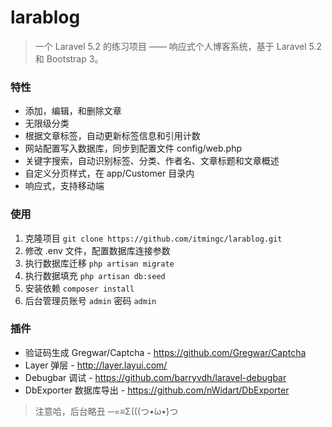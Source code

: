 # larablog


> 一个 Laravel 5.2 的练习项目 —— 响应式个人博客系统，基于 Laravel 5.2 和 Bootstrap 3。


### 特性


- 添加，编辑，和删除文章
- 无限级分类
- 根据文章标签，自动更新标签信息和引用计数
- 网站配置写入数据库，同步到配置文件 config/web.php
- 关键字搜索，自动识别标签、分类、作者名、文章标题和文章概述
- 自定义分页样式，在 app/Customer 目录内
- 响应式，支持移动端


### 使用

1. 克隆项目 `git clone https://github.com/itmingc/larablog.git`
2. 修改 .env 文件，配置数据库连接参数
3. 执行数据库迁移 `php artisan migrate`
4. 执行数据填充 `php artisan db:seed`
5. 安装依赖 `composer install`
6. 后台管理员账号 `admin` 密码 `admin`


### 插件

- 验证码生成 Gregwar/Captcha - https://github.com/Gregwar/Captcha
- Layer 弹层 - http://layer.layui.com/
- Debugbar 调试 - https://github.com/barryvdh/laravel-debugbar
- DbExporter 数据库导出 - https://github.com/nWidart/DbExporter
  

> 注意哈，后台略丑 ─=≡Σ(((つ•̀ω•́)つ
